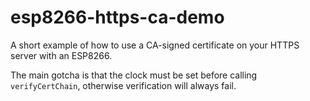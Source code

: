 # esp8266-https-ca-demo

A short example of how to use a CA-signed certificate on your HTTPS server with an ESP8266.

The main gotcha is that the clock must be set before calling `verifyCertChain`, otherwise verification will always fail.

